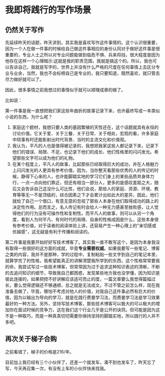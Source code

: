 # 我即将践行的写作场景
## 仍然关于写作

先延续昨天的话题，昨天讲到，其实我是喜欢写作这件事情的。这个认识很重要，因为一个人在做一件事的时候给自己做这件事相应的身份认同对于做好这件事是很重要的，专业人士之所以对专业问题能做到临危不惧、兵来将挡，很大程度是因为他存在这样一个心理暗示:这就是我的职责范围，我就是搞这个的。所以，我也可以告诉自己，我就是写字的，世界上并没有什么严格的尺度在任何事情上去区分专业与业余，当然，我也不会标榜自己是专业的，我只要知道，既然喜欢，就只管去尽力做好就可以了。

因此，很多事情之前我想过的事情似乎就可以顺理成章的做了。

比如说：

第一件事是我一直想把我们家这些年曲折的故事记录下来，也许最终写成一本类似小说的东西，为什么呢？
1. 家庭这个题材，我想只要人类的基因繁殖的天性还在，这个话题就具有永恒的讨论价值。它关于爱、关于三餐、关于日常、关于相处，宏观的看，许多家庭中琐事有时还能影射出时代背景、当时的主流文化和价值观。 
2. 我认为，平凡的人也是值得被记录的，我想把我家这些人都记录下来，记录下他们的错误、局限、不足，也记录下他们的成长、他们性格里的闪闪发光。希望那些文字可以成为他们的礼物。
3. 在某个程度上，平凡人的故事，比起那些已经取得巨大的成功，并在人格魅力上闪闪发光的人更具有参考价值，因为，当你整天看那些优秀的人的传记的时候，静得下心来的人，也许能脚踏实地的学习它们身上的某些品质并身体力行，一点一点向他们靠近，但还有相当一部分人，更多的是感叹差距之大，随后又会告诉自己这没什么可比性，他们会说，那些人的家庭、资源、环境、教育等等无一不是顶级的，综合因素之下才会累计出如此大的差异，因此，他们就给了自己一个借口，有意无意的忽视了那些人本身在他们取得成功的路上的决定性作用。总而言之，名人传记有时会给人一种无力感甚至挫败感，让人觉得他们的行为没有可操作性和复制性。而平凡人的故事，则可以从另一个角度，看到人为何平凡、有何时代的局限、自身的性格成因是什么，这些本身很有参考价值，对于读者的阅读体验上讲，还容易产生一种心理上的"亲切感或优越感"，这无疑是有利于传播和阅读的。

第二件事是我要开始好好写技术博客了。其实我一直不敢写这个，是因为本身我没有取得一些很好的这方面的成就，毕竟**专业需要权威**。如果我要写一些笔记、博客之类的内容，我并不是那种，学的过程中，复制粘贴一些文字到自己的笔记本里，就算学完了的性格，我希望能真正的讲解清楚我所学到的东西，这个性格常常要我的命，我尝试写过一些技术博客，但常常因为过于追求这种知识表述的清晰，不断的去追问知识的细节，导致我自己都困惑，发现某些地方我也没学懂，因为知识是彼此连接的，如果把控不好讲解应该适可而止的度，一篇文章要么我觉得篇幅过长，要么觉得逻辑还不够通顺，总之就是无法成文。不过不管之前怎么样，现在我准备去做了，毕竟，哪怕不考虑对他人的价值，对我自己这件事必然有巨大的价值，因为以输出为导向的学习，就是在践行费曼学习法，而费曼学习法是学习效果最好的一种方法。另外，坚持写技术博客，那些技术博客可以极大的可以极大的增加你在面试时候的竞争力，这在我们这个行业几乎是公开的诀窍。但可能是因为这不是一种取巧，而是一种真真切切需要你保持坚持的脚踏实地，所以践行的人并不多吧。

## 再次关于梯子合购

之前看错了，梯子的价格是216/年。

目前加上我已经有三个小伙伴了，还差一个就发车，凑不到也发车了，昨天忘了写，今天再召集一次，有没有上车的小伙伴快来找我。